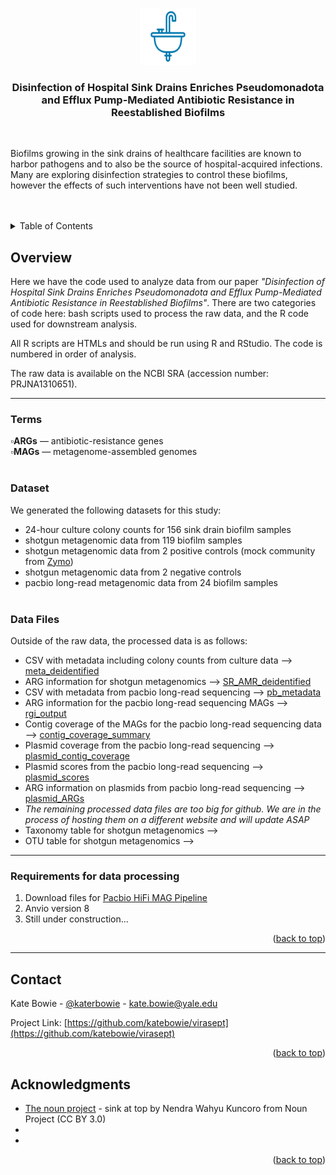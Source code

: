 <!-- Improved compatibility of back to top link: See: https://github.com/othneildrew/Best-README-Template/pull/73 -->
<a id="readme-top"></a>
<!--
*** Thanks for checking out the Best-README-Template. If you have a suggestion
*** that would make this better, please fork the repo and create a pull request
*** or simply open an issue with the tag "enhancement".
*** Don't forget to give the project a star!
*** Thanks again! Now go create something AMAZING! :D
-->



<!-- PROJECT SHIELDS -->
<!--
*** I'm using markdown "reference style" links for readability.
*** Reference links are enclosed in brackets [ ] instead of parentheses ( ).
*** See the bottom of this document for the declaration of the reference variables
*** for contributors-url, forks-url, etc. This is an optional, concise syntax you may use.
*** https://www.markdownguide.org/basic-syntax/#reference-style-links



<!-- PROJECT LOGO -->
<br />
<div align="center">
  <a href="https://github.com/katebowie/virasept">
    <img src="images/sink.png" alt="Logo" width="90" height="90">
  </a>

<h3 align="center">Disinfection of Hospital Sink Drains Enriches Pseudomonadota and Efflux Pump-Mediated Antibiotic Resistance in Reestablished Biofilms</h3><br>

  <p align="left">
    Biofilms growing in the sink drains of healthcare facilities are known to harbor pathogens and to also be the source of hospital-acquired infections. Many are exploring disinfection strategies to control these biofilms, however the effects of such interventions have not been well studied. 
    <br />
    <br />
    <br />
  </p>
</div>



<!-- TABLE OF CONTENTS -->
<details>
  <summary>Table of Contents</summary>
  <ol>
    <li>
      <a href="#overview">Overview</a>
      <ul>
        <li><a href="#terms">Terms</a></li>
        <li><a href="#dataset">Dataset</a></li>
        <li><a href="#data-files">Data Files</a></li>
      </ul>
    </li>
    <li>
      <a href="#requirements">Requirements</a>
      <ul>
        <li><a href="#prerequisites">Prerequisites</a></li>
        <li><a href="#installation">Installation</a></li>
      </ul>
    </li>
    <li><a href="#license">License</a></li>
    <li><a href="#contact">Contact</a></li>
    <li><a href="#acknowledgments">Acknowledgments</a></li>
  </ol>
</details>




<!-- Overview -->
## Overview

Here we have the code used to analyze data from our paper <i>"Disinfection of Hospital Sink Drains Enriches Pseudomonadota and Efflux Pump-Mediated Antibiotic Resistance in Reestablished Biofilms"</i>. There are two categories of code here: bash scripts used to process the raw data, and the R code used for downstream analysis. 

All R scripts are HTMLs and should be run using R and RStudio. The code is numbered in order of analysis.

The raw data is available on the NCBI SRA (accession number: PRJNA1310651). 

---

### Terms

▫️<b>ARGs</b> — antibiotic-resistance genes<br>
▫️<b>MAGs</b> — metagenome-assembled genomes <br><br>



### Dataset

We generated the following datasets for this study:
* 24-hour culture colony counts for 156 sink drain biofilm samples 
* shotgun metagenomic data from 119 biofilm samples
* shotgun metagenomic data from 2 positive controls (mock community from [Zymo](https://www.zymoresearch.com/collections/zymobiomics-microbial-community-standards/products/zymobiomics-microbial-community-standard))
* shotgun metagenomic data from 2 negative controls
* pacbio long-read metagenomic data from 24 biofilm samples<br><br>


### Data Files

Outside of the raw data, the processed data is as follows:
* CSV with metadata including colony counts from culture data --> [meta_deidentified](https://github.com/katebowie/virasept/blob/main/meta_deidentified.csv)
* ARG information for shotgun metagenomics --> [SR_AMR_deidentified](https://github.com/katebowie/virasept/blob/main/SR_merged_AMR_deidentified.csv)
* CSV with metadata from pacbio long-read sequencing --> [pb_metadata](https://github.com/katebowie/virasept/blob/main/pb_metadata_deidentified.xlsx)
* ARG information for the pacbio long-read sequencing MAGs --> [rgi_output](https://github.com/katebowie/virasept/blob/main/all_rgi_output_parsed.csv)
* Contig coverage of the MAGs for the pacbio long-read sequencing data --> [contig_coverage_summary](https://github.com/katebowie/virasept/blob/main/contig_coverage_summary.csv)
* Plasmid coverage from the pacbio long-read sequencing --> [plasmid_contig_coverage](https://github.com/katebowie/virasept/blob/main/plasmid_contig_coverage.tsv)
* Plasmid scores from the pacbio long-read sequencing --> [plasmid_scores](https://github.com/katebowie/virasept/blob/main/plasmid_scores.tsv)
* ARG information on plasmids from pacbio long-read sequencing --> [plasmid_ARGs](https://github.com/katebowie/virasept/blob/main/plasmid_ARGs.tsv)
* <i>The remaining processed data files are too big for github. We are in the process of hosting them on a different website and will update ASAP</i>
* Taxonomy table for shotgun metagenomics --> []()
* OTU table for shotgun metagenomics --> []()


---

### Requirements for data processing

1. Download files for [Pacbio HiFi MAG Pipeline](https://github.com/PacificBiosciences/pb-metagenomics-tools/blob/master/docs/Tutorial-HiFi-MAG-Pipeline.md)
2. Anvio version 8
3. Still under construction... 

<p align="right">(<a href="#readme-top">back to top</a>)</p>


---

<!-- CONTACT -->
## Contact

Kate Bowie - [@katerbowie](https://twitter.com/katerbowie) - kate.bowie@yale.edu

Project Link: [https://github.com/katebowie/virasept](https://github.com/katebowie/virasept)

<p align="right">(<a href="#readme-top">back to top</a>)</p>



<!-- ACKNOWLEDGMENTS -->
## Acknowledgments

* [The noun project](https://thenounproject.com) - sink at top by Nendra Wahyu Kuncoro from Noun Project (CC BY 3.0)
* []()
* []()

<p align="right">(<a href="#readme-top">back to top</a>)</p>



<!-- MARKDOWN LINKS & IMAGES -->
<!-- https://www.markdownguide.org/basic-syntax/#reference-style-links -->
[contributors-shield]: https://img.shields.io/github/contributors/katebowie/virasept.svg?style=for-the-badge
[contributors-url]: https://github.com/katebowie/virasept/graphs/contributors
[forks-shield]: https://img.shields.io/github/forks/katebowie/virasept.svg?style=for-the-badge
[forks-url]: https://github.com/katebowie/virasept/network/members
[stars-shield]: https://img.shields.io/github/stars/katebowie/virasept.svg?style=for-the-badge
[stars-url]: https://github.com/katebowie/virasept/stargazers
[issues-shield]: https://img.shields.io/github/issues/katebowie/virasept.svg?style=for-the-badge
[issues-url]: https://github.com/katebowie/virasept/issues
[license-shield]: https://img.shields.io/github/license/katebowie/virasept.svg?style=for-the-badge
[license-url]: https://github.com/katebowie/virasept/blob/master/LICENSE.txt
[linkedin-shield]: https://img.shields.io/badge/-LinkedIn-black.svg?style=for-the-badge&logo=linkedin&colorB=555
[linkedin-url]: https://linkedin.com/in/linkedin_username
[product-screenshot]: images/screenshot.png
<!-- Shields.io badges. You can a comprehensive list with many more badges at: https://github.com/inttter/md-badges -->
[Next.js]: https://img.shields.io/badge/next.js-000000?style=for-the-badge&logo=nextdotjs&logoColor=white
[Next-url]: https://nextjs.org/
[React.js]: https://img.shields.io/badge/React-20232A?style=for-the-badge&logo=react&logoColor=61DAFB
[React-url]: https://reactjs.org/
[Vue.js]: https://img.shields.io/badge/Vue.js-35495E?style=for-the-badge&logo=vuedotjs&logoColor=4FC08D
[Vue-url]: https://vuejs.org/
[Angular.io]: https://img.shields.io/badge/Angular-DD0031?style=for-the-badge&logo=angular&logoColor=white
[Angular-url]: https://angular.io/
[Svelte.dev]: https://img.shields.io/badge/Svelte-4A4A55?style=for-the-badge&logo=svelte&logoColor=FF3E00
[Svelte-url]: https://svelte.dev/
[Laravel.com]: https://img.shields.io/badge/Laravel-FF2D20?style=for-the-badge&logo=laravel&logoColor=white
[Laravel-url]: https://laravel.com
[Bootstrap.com]: https://img.shields.io/badge/Bootstrap-563D7C?style=for-the-badge&logo=bootstrap&logoColor=white
[Bootstrap-url]: https://getbootstrap.com
[JQuery.com]: https://img.shields.io/badge/jQuery-0769AD?style=for-the-badge&logo=jquery&logoColor=white
[JQuery-url]: https://jquery.com 
